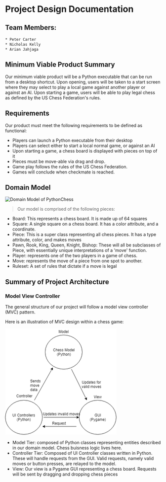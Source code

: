 # Project Design Documentation

## Team Members:
    * Peter Carter
    * Nicholas Kelly
    * Arian Jahjaga

## Minimum Viable Product Summary
Our minimum viable product will be a Python executable that can be run from a desktop shortcut. Upon opening, users
will be taken to a start screen where they may select to play a local game against another player or against
an AI. Upon starting a game, users will be able to play legal chess as defined by the US Chess Federation's rules.

## Requirements
Our product must meet the following requirements to be defined as functional:
* Players can launch a Python executable from their desktop
* Players can select either to start a local normal game, or against an AI
* Upon starting a game, a chess board is displayed with pieces on top of it
* Pieces must be move-able via drag and drop.
* Game play follows the rules of the US Chess Federation.
* Games will conclude when checkmate is reached.

## Domain Model

![Domain Model of PythonChess](https://i.imgur.com/kANSdgI.png)

> Our model is comprised of the following pieces:

* Board: This represents a chess board. It is made up of 64 squares
* Square: A single square on a chess board. It has a color attribute, and a coordinate.
* Piece: This is a super class representing all chess pieces. It has a type attribute, color, and makes moves
* Pawn, Rook, King, Queen, Knight, Bishop: These will all be subclasses of Piece, with essentially unique interpretations of a 'move' function.
* Player: represents one of the two players in a game of chess.
* Move: represents the move of a piece from one spot to another.
* Ruleset: A set of rules that dictate if a move is legal

## Summary of Project Architecture

### Model View Controller

The general structure of our project will follow a model view controller (MVC) pattern. 

Here is an illustration of MVC design within a chess game:

![](mvc_diagram.png)

* Model Tier: composed of Python classes representing entities described in our domain model. Chess buisness logic lives here.
* Controller Tier: Composed of UI Controller classes written in Python. These will handle requests from the GUI. Valid requests, namely valid moves or button presses, are relayed to the model.
* View: Our view is a Pygame GUI representing a chess board. Requests will be sent by dragging and dropping chess pieces
